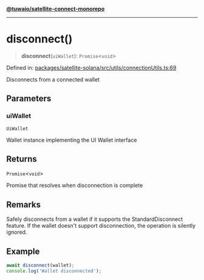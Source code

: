 [**@tuwaio/satellite-connect-monorepo**](../../../README.md)

***

# disconnect()

> **disconnect**(`uiWallet`): `Promise`\<`void`\>

Defined in: [packages/satellite-solana/src/utils/connectionUtils.ts:69](https://github.com/TuwaIO/satellite-connect/blob/f8f5982b4939a6a74eb2eb686216730e40bd72ef/packages/satellite-solana/src/utils/connectionUtils.ts#L69)

Disconnects from a connected wallet

## Parameters

### uiWallet

`UiWallet`

Wallet instance implementing the UI Wallet interface

## Returns

`Promise`\<`void`\>

Promise that resolves when disconnection is complete

## Remarks

Safely disconnects from a wallet if it supports the StandardDisconnect feature.
If the wallet doesn't support disconnection, the operation is silently ignored.

## Example

```typescript
await disconnect(wallet);
console.log('Wallet disconnected');
```
